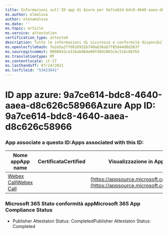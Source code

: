 ```yaml
---
title: Informazioni sull'ID app di Azure per 9a7ce614-bdc8-4640-aaea-d8c626c58966
ms.author: elmalova
author: elenamalova
ms.date: ''
ms.topic: article
ms.service: attestation
certification_type: attested
description: Tutte le informazioni di sicurezza e conformità disponibili per 9a7ce614-bdc8-4640-aaea-d8c626c58966.
ms.openlocfilehash: fe2e5a2ffd616932b740ab36ab7f85d44d8d363f
ms.sourcegitcommit: 0098942ce316ab984e09fd9d2063cbc516c8bfb5
ms.translationtype: MT
ms.contentlocale: it-IT
ms.lasthandoff: 07/14/2021
ms.locfileid: "53423641"
---
```

# <a name="azure-app-id-9a7ce614-bdc8-4640-aaea-d8c626c58966"></a><span data-ttu-id="dcfdc-103">ID app azure: 9a7ce614-bdc8-4640-aaea-d8c626c58966</span><span class="sxs-lookup"><span data-stu-id="dcfdc-103">Azure App ID: 9a7ce614-bdc8-4640-aaea-d8c626c58966</span></span>


### <a name="apps-associated-with-this-id"></a><span data-ttu-id="dcfdc-104">App associate a questo ID:</span><span class="sxs-lookup"><span data-stu-id="dcfdc-104">Apps associated with this ID:</span></span>
| <span data-ttu-id="dcfdc-105">**Nome app**</span><span class="sxs-lookup"><span data-stu-id="dcfdc-105">**App name**</span></span> | <span data-ttu-id="dcfdc-106">**Certificata**</span><span class="sxs-lookup"><span data-stu-id="dcfdc-106">**Certified**</span></span> | <span data-ttu-id="dcfdc-107">**Visualizzazione in AppSource**</span><span class="sxs-lookup"><span data-stu-id="dcfdc-107">**View in AppSource**</span></span> |
|-|-|-|
| [<span data-ttu-id="dcfdc-108">Webex Call</span><span class="sxs-lookup"><span data-stu-id="dcfdc-108">Webex Call</span></span>](https://docs.microsoft.com/en-us/microsoft-365-app-certification/forward/WA200001495) |  | [https://appsource.microsoft.com/product/office/WA200001495](https://appsource.microsoft.com/product/office/WA200001495) |

### <a name="microsoft-365-app-compliance-status"></a><span data-ttu-id="dcfdc-109">Microsoft 365 Stato conformità app</span><span class="sxs-lookup"><span data-stu-id="dcfdc-109">Microsoft 365 App Compliance Status</span></span>
- <span data-ttu-id="dcfdc-110">Publisher Attestaton Status: Completed</span><span class="sxs-lookup"><span data-stu-id="dcfdc-110">Publisher Attestaton Status: Completed</span></span>
